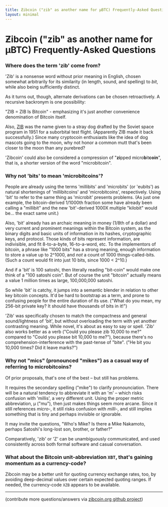 ```yaml
---
title: Ƶibcoin ("zib" as another name for µBTC) Frequently-Asked Questions
layout: minimal
---
```


# Ƶibcoin ("zib" as another name for µBTC) Frequently-Asked Questions

### Where does the term 'zib' come from?

'Zib' is a nonsense word without prior meaning in English, chosen somewhat arbitrarily for its similarity (in length, sound, and spelling) to *bit*, while also being sufficiently distinct. 

As it turns out, though, alternate derivations can be chosen retroactively. A recursive backronym is one possibility:

"ZIB = ZIB Is Bitcoin" - emphasizing it's just another convenience 
denomination of Bitcoin itself. 

Also, [ZIB](https://en.wikipedia.org/wiki/Soviet_space_dogs#Bolik_and_ZIB) was the name given to a stray dog drafted by the Soviet space program in 1951 for a suborbital test flight. (Apparently ZIB made it back successfully.) Since many cryptocoin enthusiasts like the idea of dog mascots going to the moon, why not honor a common mutt that's been closer to the moon than any purebred?

'Zibcoin' could also be considered a compression of "**zi**pped micro**b**it**coin**", that is, a shorter version of the word "microbitcoin".

### Why not 'bits' to mean 'microbitcoins'?

People are already using the terms 'millibits' and 'microbits' (or 'eubits') as natural shortenings of 'millibitcoins' and 'microbitcoins', respectively. Using 'bit' to refer to the same thing as 'microbit' presents problems. (As just one example, the bitcoin-derived 1/1000th fraction some have already been calling a "millibit" and the new 'bit'-derived 1000X multiple "kilobit" would be... the exact same unit.)

Also, 'bit' already has an archaic meaning in money (1/8th of a dollar) and very current and prominent meanings within the Bitcoin system, as the binary digits and basic units of information in its hashes, cryptographic keys, and protocol. Those kinds of bits represent information, are indivisible, and fit 8-to-a-byte, 16-to-a-word, etc. To the implementors of bitcoin, a phrase like "1000 bits" has a strong meaning, enough information to store a value up to 2^1000, and *not* a count of 1000 things-called-bits. (Such a count would fit into just 10 bits, since 1000 < 2^10.)

And if a 'bit' is 100 satoshi, then literally reading "bit-coin" would make one think of a "100 satoshi coin". But of course the unit "bitcoin" actually means a value 1 million times as large, 100,000,000 satoshi. 

So while 'bit' is catchy, it jumps into a semantic blender in relation to other key bitcoin concepts. It'd be hard to bootstrap as a term, and prone to confusing people for the entire duration of its use. ("What do you mean, my 256-bit private key? It should have thousands of bits in it!")

'Zib' was specifically chosen to match the compactness and general sound/lightness of 'bit', but without overloading the term with yet another contrasting meaning. While novel, it's about as easy to say or spell. 'Zib' also works better as a verb ("Could you please zib 10,000 to me?" compared to "Could you please bit 10,000 to me?"), because there's no comprehension-interference with the past-tense of "bite". ("He bit you 10,000 times? Did it leave marks?")

### Why not "mics" (pronounced "mikes") as a casual way of referring to microbitcoins?

Of prior proposals, that's one of the best – but still has problems. 

It requires the secondary spelling ("mike") to clarify pronounciation. There will be a natural tendency to abbreviate it with an 'm' – which risks confusion with 'millis', a very different unit. Using the proper metric abbreviation, µ ("mu"), then just makes things seem more arcane. Since it still references *micro-*, it still risks confusion with *milli-*, and still implies something that is tiny and perhaps invisible or ignorable. 

It may invite the questions, "Who's Mike? Is there a Mike Nakamoto, perhaps Satoshi's long-lost son, brother, or father?"

Comparatively, 'zib' or 'Z' can be unambiguously communicated, and used consistently across both formal software and casual conversation.

### What about the Bitcoin unit-abbreviation `XBT`, that's gaining momentum as a currency-code?

Zibcoin may be a better unit for quoting currency exchange rates, too, by avoiding deep-decimal values over certain expected quoting ranges. If needed, the currency-code `XZB` appears to be available.

----

(contribute more questions/answers via [zibcoin.org github project](https://github.com/gojomo/zibcoin.org))


